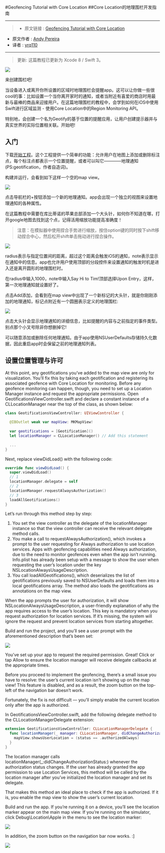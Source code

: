 #Geofencing Tutorial with Core Location
##Core Location的地理围栏开发指南

***

>* 原文链接 : [Geofencing Tutorial with Core Location](https://www.raywenderlich.com/136165/core-location-geofencing-tutorial)
* 原文作者 : [Andy Pereira](https://www.raywenderlich.com/u/macandyp)
* 译者 : [yrq110](https://github.com/yrq110)

***

>更新: 这篇教程已更新为 Xcode 8 / Swift 3。

![](https://cdn2.raywenderlich.com/wp-content/uploads/2016/09/Geofencing-feature-250x250.png)

来创建围栏吧!

当设备进入或离开你所设置的区域时地理围栏会提醒app。这可以让你做一些很cool的事：比如设置一个当你离开家时的通知，或者当附近有喜爱的商店时用最新与最棒的商品来迎接用户。在这篇地理围栏的教程中，会学到如何在iOS中使用Swift进行区域监测 - 使用Core Location中的Region Monitoring API。

特别地，会创建一个名为Geotify的基于位置的提醒应用，让用户创建提示器并与真实世界的实际位置相关联。开始吧!

## 入门

下载[开始工程](https://koenig-media.raywenderlich.com/uploads/2016/09/Geotify-Starter-1.zip)。这个工程提供一个简单的功能：允许用户在地图上添加或删除标注点，每个标注点都表示一个位置提醒，或者可以叫它————地理通知(PS:geotification，作者自造词)。

构建并运行，会看到如下这样一个空的map view。

![](https://cdn5.raywenderlich.com/wp-content/uploads/2016/06/GeoInitial-281x500.png)

点击导航栏的+按钮添加一个新的地理通知。app会出现一个独立的视图来设置地理通知的各种属性。

在这篇教程中需要在库比蒂诺的苹果总部添加一个大头针，如何你不知道在哪，打开google地图去找到这个点，记得活用缩放功能提高准确度！

> 注意：在模拟器中使用捏合手势进行缩放，按住option键的同时按下shift移动捏合中心，然后松开shift单击拖动进行捏合操作。

![](https://cdn4.raywenderlich.com/wp-content/uploads/2016/06/GeoLooking-Around-281x500.png)

radius表示与指定位置间的距离，超过这个距离会触发iOS的通知，note表示显示在通知中的信息。app也允许用户使用顶部的分段控件来设置通知的触发时机是进入还是离开圆形的地理围栏时。

在radius中输入1000，note中输入Say Hi to Tim!顶部选择Upon Entry，这样，第一次地理通知就设置好了。

点击Add添加，会看到在map view中出现了一个新标记的大头针，就是你刚刚添加的地理通知，标记点附近有一个圆圈表示定义的地理围栏:

![](https://cdn5.raywenderlich.com/wp-content/uploads/2016/06/Geo-Say-Hi-281x500.png)

点击大头针会显示地理通知的详细信息，比如提醒的内容与之前指定的事件类型。别点那个小叉号除非你想删掉它!

可以随意添加或删除任何地理通知。由于app使用NSUserDefaults存储持久化数据，因此重启app时会保留之前的地理通知列表。

## 设置位置管理与许可

At this point, any geotifications you’ve added to the map view are only for visualization. You’ll fix this by taking each geotification and registering its associated geofence with Core Location for monitoring.
Before any geofence monitoring can happen, though, you need to set up a Location Manager instance and request the appropriate permissions.
Open GeotificationsViewController.swift and declare a constant instance of a CLLocationManager near the top of the class, as shown below:

```swift
class GeotificationsViewController: UIViewController {
 
  @IBOutlet weak var mapView: MKMapView!
 
  var geotifications = [Geotification]()
  let locationManager = CLLocationManager() // Add this statement
 
  ...
}
```

Next, replace viewDidLoad() with the following code:

```swift
override func viewDidLoad() {
  super.viewDidLoad()
  // 1
  locationManager.delegate = self
  // 2
  locationManager.requestAlwaysAuthorization()
  // 3
  loadAllGeotifications()
}
```

Let’s run through this method step by step:

1. You set the view controller as the delegate of the locationManager instance so that the view controller can receive the relevant delegate method calls.
2. You make a call to requestAlwaysAuthorization(), which invokes a prompt to the user requesting for Always authorization to use location services. Apps with geofencing capabilities need Always authorization, due to the need to monitor geofences even when the app isn’t running. Info.plist has already been setup with a message to show the user when requesting the user’s location under the key NSLocationAlwaysUsageDescription.
3. You call loadAllGeotifications(), which deserializes the list of geotifications previously saved to NSUserDefaults and loads them into a local geotifications array. The method also loads the geotifications as annotations on the map view.

When the app prompts the user for authorization, it will show NSLocationAlwaysUsageDescription, a user-friendly explanation of why the app requires access to the user’s location. This key is mandatory when you request authorization for location services. If it’s missing, the system will ignore the request and prevent location services from starting altogether.

Build and run the project, and you’ll see a user prompt with the aforementioned description that’s been set:

![](https://cdn4.raywenderlich.com/wp-content/uploads/2016/06/GeoLocationWhenNotUsing-281x500.png)

You’ve set up your app to request the required permission. Great! Click or tap Allow to ensure the location manager will receive delegate callbacks at the appropriate times.

Before you proceed to implement the geofencing, there’s a small issue you have to resolve: the user’s current location isn’t showing up on the map view! This feature is disabled, and as a result, the zoom button on the top-left of the navigation bar doesn’t work.

Fortunately, the fix is not difficult — you’ll simply enable the current location only after the app is authorized.

In GeotificationsViewController.swift, add the following delegate method to the CLLocationManagerDelegate extension:

```swift
extension GeotificationsViewController: CLLocationManagerDelegate {
  func locationManager(_ manager: CLLocationManager, didChangeAuthorization status: CLAuthorizationStatus) {
    mapView.showsUserLocation = (status == .authorizedAlways)
  }
}
```

The location manager calls locationManager(\_:didChangeAuthorizationStatus:) whenever the authorization status changes. If the user has already granted the app permission to use Location Services, this method will be called by the location manager after you’ve initialized the location manager and set its delegate.

That makes this method an ideal place to check if the app is authorized. If it is, you enable the map view to show the user’s current location.

Build and run the app. If you’re running it on a device, you’ll see the location marker appear on the main map view. If you’re running on the simulator, click Debug\Location\Apple in the menu to see the location marker:

![](https://cdn3.raywenderlich.com/wp-content/uploads/2016/06/GeoLocationFar-281x500.png)

In addition, the zoom button on the navigation bar now works. :]

![](https://cdn3.raywenderlich.com/wp-content/uploads/2016/06/GeoLocationZoomed-281x500.png)

